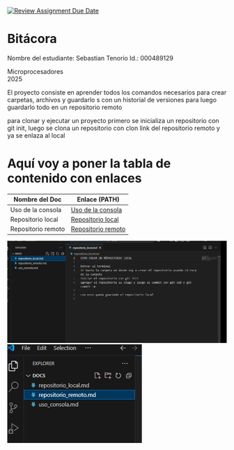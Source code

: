[![Review Assignment Due Date](https://classroom.github.com/assets/deadline-readme-button-22041afd0340ce965d47ae6ef1cefeee28c7c493a6346c4f15d667ab976d596c.svg)](https://classroom.github.com/a/_svqiCDi)
# Bitácora
Nombre del estudiante:  Sebastian Tenorio
Id.: 000489129

Microprocesadores  
2025


El proyecto consiste en aprender todos los comandos necesarios para crear carpetas, archivos y guardarlo
s con un historial de versiones para luego guardarlo todo en un repositorio remoto

para clonar y ejecutar un proyecto primero se inicializa un repositorio con git init, luego se clona un
repositorio con clon link del repositorio remoto y ya se enlaza al local

# Aquí voy a poner la tabla de contenido con enlaces

|     Nombre del Doc     |                    Enlace (PATH)                   |
|------------------------|----------------------------------------------------|
|  Uso de la consola     |   [Uso de la consola](docs/uso_consola.md)         |
|  Repositorio local     |   [Repositorio local](docs/repositorio_local.md)   |
|  Repositorio remoto    |   [Repositorio remoto](docs/repositorio_remoto.md) |

![Repositorio local](repositorio_local_VSC.png)
![Archivos md en VSC](archivos_md_en_VSC.png)
